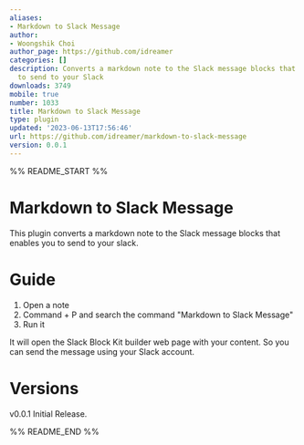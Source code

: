 ```yaml
---
aliases:
- Markdown to Slack Message
author:
- Woongshik Choi
author_page: https://github.com/idreamer
categories: []
description: Converts a markdown note to the Slack message blocks that enable you
  to send to your Slack
downloads: 3749
mobile: true
number: 1033
title: Markdown to Slack Message
type: plugin
updated: '2023-06-13T17:56:46'
url: https://github.com/idreamer/markdown-to-slack-message
version: 0.0.1
---
```


%% README_START %%

# Markdown to Slack Message

This plugin converts a markdown note to the Slack message blocks that enables you to send to your slack.

# Guide

1. Open a note
2. Command + P and search the command "Markdown to Slack Message"
3. Run it

It will open the Slack Block Kit builder web page with your content. So you can send the message using your Slack account.

# Versions

v0.0.1
Initial Release.


%% README_END %%
